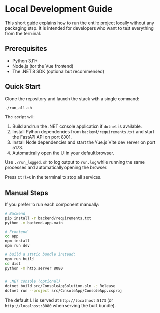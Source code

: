 # Local Development Guide

This short guide explains how to run the entire project locally without any packaging step. It is intended for developers who want to test everything from the terminal.

## Prerequisites

- Python 3.11+
- Node.js (for the Vue frontend)
- The .NET 8 SDK (optional but recommended)

## Quick Start

Clone the repository and launch the stack with a single command:

```bash
./run_all.sh
```

The script will:

1. Build and run the .NET console application if `dotnet` is available.
2. Install Python dependencies from `backend/requirements.txt` and start the FastAPI API on port 8001.
3. Install Node dependencies and start the Vue.js Vite dev server on port 5173.
4. Automatically open the UI in your default browser.


Use `./run_logged.sh` to log output to `run.log` while running the same processes and automatically opening the browser.

Press `Ctrl+C` in the terminal to stop all services.

## Manual Steps

If you prefer to run each component manually:

```bash
# Backend
pip install -r backend/requirements.txt
python -m backend.app.main

# Frontend
cd app
npm install
npm run dev

# build a static bundle instead:
npm run build
cd dist
python -m http.server 8080


# .NET console (optional)
dotnet build src/ConsoleAppSolution.sln -c Release
dotnet run --project src/ConsoleApp/ConsoleApp.csproj
```

The default UI is served at `http://localhost:5173` (or `http://localhost:8080` when serving the built bundle).
